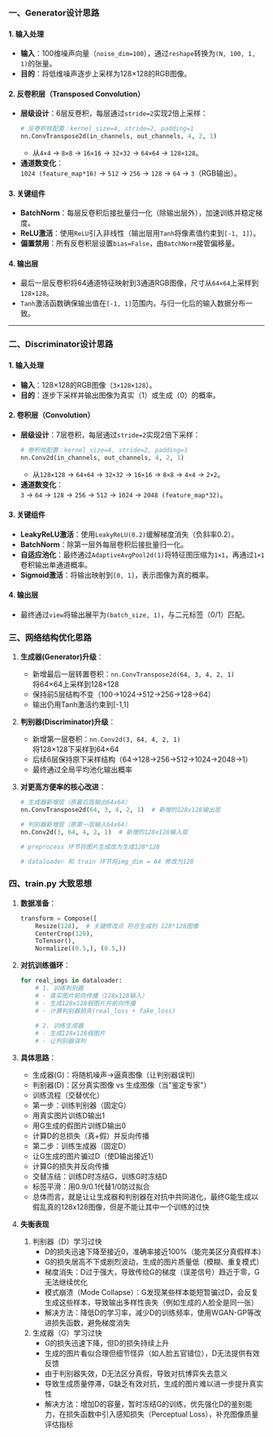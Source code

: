 ### 一、**Generator设计思路**
#### **1. 输入处理**
- **输入**：100维噪声向量（`noise_dim=100`），通过`reshape`转换为`(N, 100, 1, 1)`的张量。
- **目的**：将低维噪声逐步上采样为128×128的RGB图像。

#### **2. 反卷积层（Transposed Convolution）**
- **层级设计**：6层反卷积，每层通过`stride=2`实现2倍上采样：
  ```python
  # 反卷积核配置：kernel_size=4, stride=2, padding=1
  nn.ConvTranspose2d(in_channels, out_channels, 4, 2, 1)
  ```
  - 从`4×4` → `8×8` → `16×16` → `32×32` → `64×64` → `128×128`。
- **通道数变化**：  
  `1024 (feature_map*16)` → `512` → `256` → `128` → `64` → `3`（RGB输出）。

#### **3. 关键组件**
- **BatchNorm**：每层反卷积后接批量归一化（除输出层外），加速训练并稳定梯度。
- **ReLU激活**：使用`ReLU`引入非线性（输出层用`Tanh`将像素值约束到`[-1, 1]`）。
- **偏置禁用**：所有反卷积层设置`bias=False`，由`BatchNorm`接管偏移量。

#### **4. 输出层**
- 最后一层反卷积将64通道特征映射到3通道RGB图像，尺寸从`64×64`上采样到`128×128`。
- `Tanh`激活函数确保输出值在`[-1, 1]`范围内，与归一化后的输入数据分布一致。

---

### **二、Discriminator设计思路**
#### **1. 输入处理**
- **输入**：128×128的RGB图像（`3×128×128`）。
- **目的**：逐步下采样并输出图像为真实（1）或生成（0）的概率。

#### **2. 卷积层（Convolution）**
- **层级设计**：7层卷积，每层通过`stride=2`实现2倍下采样：
  ```python
  # 卷积核配置：kernel_size=4, stride=2, padding=1
  nn.Conv2d(in_channels, out_channels, 4, 2, 1)
  ```
  - 从`128×128` → `64×64` → `32×32` → `16×16` → `8×8` → `4×4` → `2×2`。
- **通道数变化**：  
  `3` → `64` → `128` → `256` → `512` → `1024` → `2048 (feature_map*32)`。

#### **3. 关键组件**
- **LeakyReLU激活**：使用`LeakyReLU(0.2)`缓解梯度消失（负斜率0.2）。
- **BatchNorm**：除第一层外每层卷积后接批量归一化。
- **自适应池化**：最终通过`AdaptiveAvgPool2d(1)`将特征图压缩为`1×1`，再通过`1×1`卷积输出单通道概率。
- **Sigmoid激活**：将输出映射到`[0, 1]`，表示图像为真的概率。

#### **4. 输出层**
- 最终通过`view`将输出展平为`(batch_size, 1)`，与二元标签（0/1）匹配。


### 三、网络结构优化思路
1. **生成器(Generator)升级**：
   - 新增最后一层转置卷积：`nn.ConvTranspose2d(64, 3, 4, 2, 1)`  
     将64×64上采样到128×128
   - 保持前5层结构不变（100→1024→512→256→128→64）
   - 输出仍用Tanh激活约束到[-1,1]

2. **判别器(Discriminator)升级**：
   - 新增第一层卷积：`nn.Conv2d(3, 64, 4, 2, 1)`  
     将128×128下采样到64×64
   - 后续6层保持原下采样结构（64→128→256→512→1024→2048→1）
   - 最终通过全局平均池化输出概率

3. **对更高方便率的核心改进**：
   ```python
   # 生成器新增层（原最后层输出64x64）
   nn.ConvTranspose2d(64, 3, 4, 2, 1)  # 新增的128x128输出层

   # 判别器新增层（原第一层输入64x64）
   nn.Conv2d(3, 64, 4, 2, 1)  # 新增的128x128输入层

   # preprocess 环节将图片生成改为生成128*128

   # dataloader 和 train 环节将img_dim = 64 修改为128
   ```

### 四、train.py 大致思想
1. **数据准备**：
   ```python
   transform = Compose([
       Resize(128),  # 关键修改点 符合生成的 128*128图像
       CenterCrop(128),
       ToTensor(),
       Normalize((0.5,), (0.5,))
   ```

2. **对抗训练循环**：
   ```python
   for real_imgs in dataloader:
       # 1. 训练判别器
       # - 真实图片前向传播（128x128输入）
       # - 生成128x128假图片并前向传播
       # - 计算判别器损失(real_loss + fake_loss)
       
       # 2. 训练生成器
       # - 生成128x128假图片
       # - 让判别器误判
   ```

3. **具体思路**：
    -  生成器(G)：将随机噪声→逼真图像（让判别器误判）
    -  判别器(D)：区分真实图像 vs 生成图像（当"鉴定专家"）
    -  训练流程（交替优化）
      -   第一步：训练判别器（固定G）
      -   用真实图片训练D输出1
      -   用G生成的假图片训练D输出0
      -   计算D的总损失（真+假）并反向传播
    -   第二步：训练生成器（固定D）
      -   让G生成的图片骗过D（使D输出接近1）
      -    计算G的损失并反向传播
    -   交替冻结：训练D时冻结G，训练G时冻结D
    -   标签平滑：用0.9/0.1代替1/0防过拟合
    -   总体而言，就是让让生成器和判别器在对抗中共同进化，最终G能生成以假乱真的128x128图像，但是不能让其中一个训练的过快
4. **失衡表现**
    1.  判别器（D）学习过快
        - D的损失迅速下降至接近0，准确率接近100%（能完美区分真假样本）
        - G的损失居高不下或剧烈波动，生成的图片质量低（模糊、重复模式）
        - 梯度消失：D过于强大，导致传给G的梯度（误差信号）趋近于零，G无法继续优化
        - 模式崩溃（Mode Collapse）：G发现某些样本能短暂骗过D，会反复生成这些样本，导致输出多样性丧失（例如生成的人脸全是同一张）
        - 解决方法：降低D的学习率，减少D的训练频率，使用WGAN-GP等改进损失函数，避免梯度消失
    2.  生成器（G）学习过快
        - G的损失迅速下降，但D的损失持续上升
        - 生成的图片看似合理但细节怪异（如人脸五官错位），D无法提供有效反馈
        - 由于判别器失效，D无法区分真假，导致对抗博弈失去意义
        - 导致生成质量停滞，G缺乏有效对抗，生成的图片难以进一步提升真实性
        - 解决方法：增加D的容量，暂时冻结G的训练，优先强化D的鉴别能力，在损失函数中引入感知损失（Perceptual Loss），补充图像质量评估指标